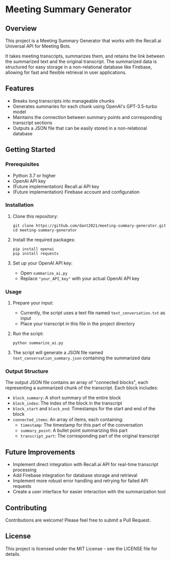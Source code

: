 # Meeting Summary Generator

## Overview

This project is a Meeting Summary Generator that works with the Recall.ai Universal API for Meeting Bots. 

It takes meeting transcripts, summarizes them, and retains the link between the summarized text and the original transcript. The summarized data is structured for easy storage in a non-relational database like Firebase, allowing for fast and flexible retrieval in user applications.

## Features

- Breaks long transcripts into manageable chunks
- Generates summaries for each chunk using OpenAI's GPT-3.5-turbo model
- Maintains the connection between summary points and corresponding transcript sections
- Outputs a JSON file that can be easily stored in a non-relational database

## Getting Started

### Prerequisites

- Python 3.7 or higher
- OpenAI API key
- (Future implementation) Recall.ai API key
- (Future implementation) Firebase account and configuration

### Installation

1. Clone this repository:
   ```
   git clone https://github.com/dant2021/meeting-summary-generator.git
   cd meeting-summary-generator
   ```

2. Install the required packages:
   ```
   pip install openai
   pip install requests
   ```

3. Set up your OpenAI API key:
   - Open `summarize_ai.py`
   - Replace `"your_API_key"` with your actual OpenAI API key

### Usage

1. Prepare your input:
   - Currently, the script uses a text file named `text_conversation.txt` as input
   - Place your transcript in this file in the project directory

2. Run the script:
   ```
   python summarize_ai.py
   ```

3. The script will generate a JSON file named `text_conversation_summary.json` containing the summarized data

### Output Structure

The output JSON file contains an array of "connected blocks", each representing a summarized chunk of the transcript. Each block includes:

- `block_summary`: A short summary of the entire block
- `block_index`: The index of the block in the transcript
- `block_start` and `block_end`: Timestamps for the start and end of the block
- `connected_items`: An array of items, each containing:
  - `timestamp`: The timestamp for this part of the conversation
  - `summary_point`: A bullet point summarizing this part
  - `transcript_part`: The corresponding part of the original transcript

## Future Improvements

- Implement direct integration with Recall.ai API for real-time transcript processing
- Add Firebase integration for database storage and retrieval
- Implement more robust error handling and retrying for failed API requests
- Create a user interface for easier interaction with the summarization tool

## Contributing

Contributions are welcome! Please feel free to submit a Pull Request.

## License

This project is licensed under the MIT License - see the LICENSE file for details.
